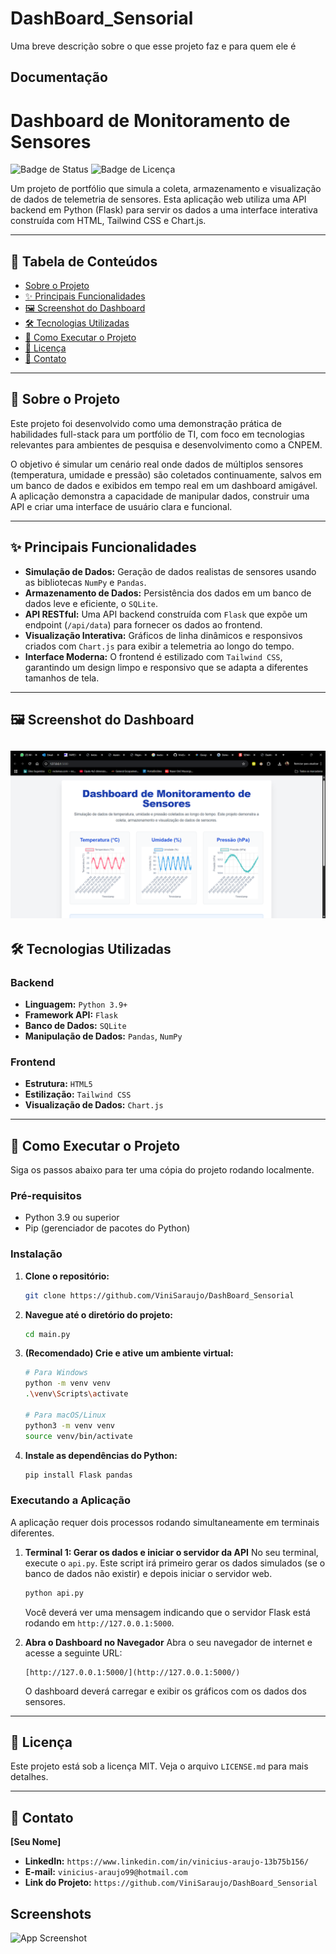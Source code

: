 
# DashBoard_Sensorial

Uma breve descrição sobre o que esse projeto faz e para quem ele é


## Documentação

# Dashboard de Monitoramento de Sensores

![Badge de Status](https://img.shields.io/badge/status-conclu%C3%ADdo-brightgreen)
![Badge de Licença](https://img.shields.io/badge/licen%C3%A7a-MIT-blue)

Um projeto de portfólio que simula a coleta, armazenamento e visualização de dados de telemetria de sensores. Esta aplicação web utiliza uma API backend em Python (Flask) para servir os dados a uma interface interativa construída com HTML, Tailwind CSS e Chart.js.

---

## 📖 Tabela de Conteúdos

* [Sobre o Projeto](#-sobre-o-projeto)
* [✨ Principais Funcionalidades](#-principais-funcionalidades)
* [🖼️ Screenshot do Dashboard](#-screenshot-do-dashboard)
* [🛠️ Tecnologias Utilizadas](#️-tecnologias-utilizadas)
* [🚀 Como Executar o Projeto](#-como-executar-o-projeto)
* [📄 Licença](#-licença)
* [📧 Contato](#-contato)

---

## 🎯 Sobre o Projeto

Este projeto foi desenvolvido como uma demonstração prática de habilidades full-stack para um portfólio de TI, com foco em tecnologias relevantes para ambientes de pesquisa e desenvolvimento como a CNPEM.

O objetivo é simular um cenário real onde dados de múltiplos sensores (temperatura, umidade e pressão) são coletados continuamente, salvos em um banco de dados e exibidos em tempo real em um dashboard amigável. A aplicação demonstra a capacidade de manipular dados, construir uma API e criar uma interface de usuário clara e funcional.

---

## ✨ Principais Funcionalidades

* **Simulação de Dados:** Geração de dados realistas de sensores usando as bibliotecas `NumPy` e `Pandas`.
* **Armazenamento de Dados:** Persistência dos dados em um banco de dados leve e eficiente, o `SQLite`.
* **API RESTful:** Uma API backend construída com `Flask` que expõe um endpoint (`/api/data`) para fornecer os dados ao frontend.
* **Visualização Interativa:** Gráficos de linha dinâmicos e responsivos criados com `Chart.js` para exibir a telemetria ao longo do tempo.
* **Interface Moderna:** O frontend é estilizado com `Tailwind CSS`, garantindo um design limpo e responsivo que se adapta a diferentes tamanhos de tela.

---

## 🖼️ Screenshot do Dashboard

![Screenshot do Dashboard](dashboard.png)
---

## 🛠️ Tecnologias Utilizadas

### Backend
* **Linguagem:** `Python 3.9+`
* **Framework API:** `Flask`
* **Banco de Dados:** `SQLite`
* **Manipulação de Dados:** `Pandas`, `NumPy`

### Frontend
* **Estrutura:** `HTML5`
* **Estilização:** `Tailwind CSS`
* **Visualização de Dados:** `Chart.js`

---

## 🚀 Como Executar o Projeto

Siga os passos abaixo para ter uma cópia do projeto rodando localmente.

### Pré-requisitos

* Python 3.9 ou superior
* Pip (gerenciador de pacotes do Python)

### Instalação

1.  **Clone o repositório:**
    ```bash
    git clone https://github.com/ViniSaraujo/DashBoard_Sensorial
    ```

2.  **Navegue até o diretório do projeto:**
    ```bash
    cd main.py
    ```

3.  **(Recomendado) Crie e ative um ambiente virtual:**
    ```bash
    # Para Windows
    python -m venv venv
    .\venv\Scripts\activate

    # Para macOS/Linux
    python3 -m venv venv
    source venv/bin/activate
    ```

4.  **Instale as dependências do Python:**
    ```bash
    pip install Flask pandas
    ```

### Executando a Aplicação

A aplicação requer dois processos rodando simultaneamente em terminais diferentes.

1.  **Terminal 1: Gerar os dados e iniciar o servidor da API**
    No seu terminal, execute o `api.py`. Este script irá primeiro gerar os dados simulados (se o banco de dados não existir) e depois iniciar o servidor web.
    ```bash
    python api.py
    ```
    Você deverá ver uma mensagem indicando que o servidor Flask está rodando em `http://127.0.0.1:5000`.

2.  **Abra o Dashboard no Navegador**
    Abra o seu navegador de internet e acesse a seguinte URL:
    ```
    [http://127.0.0.1:5000/](http://127.0.0.1:5000/)
    ```
    O dashboard deverá carregar e exibir os gráficos com os dados dos sensores.

---

## 📄 Licença

Este projeto está sob a licença MIT. Veja o arquivo `LICENSE.md` para mais detalhes.

---

## 📧 Contato

**[Seu Nome]**

* **LinkedIn:** `https://www.linkedin.com/in/vinicius-araujo-13b75b156/`
* **E-mail:** `vinicius-araujo99@hotmail.com`
* **Link do Projeto:** `https://github.com/ViniSaraujo/DashBoard_Sensorial`

## Screenshots

![App Screenshot](https://via.placeholder.com/468x300?text=App+Screenshot+Here)

